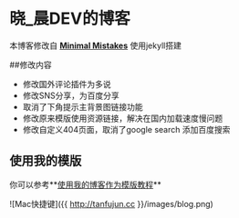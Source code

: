 # 晓_晨DEV的博客
本博客修改自
**[Minimal Mistakes](http://mmistakes.github.io/minimal-mistakes)** 使用jekyll搭建

##修改内容  
* 修改国外评论插件为多说  
* 修改SNS分享，为百度分享
* 取消了下角提示主背景图链接功能
* 修改原来模版使用资源链接，解决在国内加载速度慢问题
* 修改自定义404页面，取消了google search 添加百度搜索

## 使用我的模版

你可以参考**[使用我的博客作为模版教程](http://tanfujun.cc/%E4%BD%BF%E7%94%A8%E6%88%91%E7%9A%84%E6%A8%A1%E7%89%88%E6%95%99%E7%A8%8B/)**

![Mac快捷键]({{ http://tanfujun.cc }}/images/blog.png)